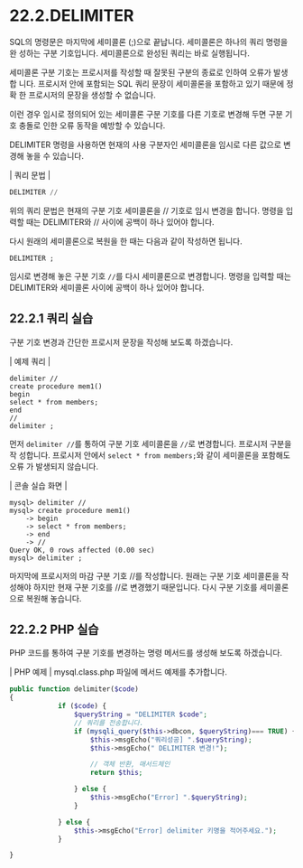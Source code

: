 # 22.2.DELIMITER 
SQL의 명령문은 마지막에 세미콜론 (;)으로 끝납니다. 세미콜론은 하나의 쿼리 명령을 완 성하는 구분 기호입니다. 세미콜론으로 완성된 쿼리는 바로 실행됩니다.  

세미콜론 구분 기호는 프로시저를 작성할 때 잘못된 구분의 종료로 인하여 오류가 발생합 니다. 프로시저 안에 포함되는 SQL 쿼리 문장이 세미콜론을 포함하고 있기 때문에 정확 한 프로시저의 문장을 생성할 수 없습니다.  

이런 경우 임시로 정의되어 있는 세미콜론 구분 기호를 다른 기호로 변경해 두면 구분 기 호 충돌로 인한 오류 동작을 예방할 수 있습니다.  

DELIMITER 명령을 사용하면 현재의 사용 구분자인 세미콜론을 임시로 다른 값으로 변 경해 놓을 수 있습니다.  

| 쿼리 문법 | 
```sql
DELIMITER // 
```

위의 쿼리 문법은 현재의 구분 기호 세미콜론을 // 기호로 임시 변경을 합니다. 명령을 입 력할 때는 DELIMITER와 // 사이에 공백이 하나 있어야 합니다.  

다시 원래의 세미콜론으로 복원을 한 때는 다음과 같이 작성하면 됩니다. 

```
DELIMITER ; 
```

임시로 변경해 놓은 구분 기호 `//`를 다시 세미콜론으로 변경합니다. 명령을 입력할 때는 DELIMITER와 세미콜론 사이에 공백이 하나 있어야 합니다.  

## 22.2.1 쿼리 실습 
구분 기호 변경과 간단한 프로시저 문장을 작성해 보도록 하겠습니다.  

| 예제 쿼리 | 
```
delimiter //
create procedure mem1()
begin
select * from members;
end
//
delimiter ;

```

먼저 `delimiter //`를 통하여 구분 기호 세미콜론을 `//`로 변경합니다. 프로시저 구분을 작 성합니다. 프로시저 안에서 `select * from members;`와 같이 세미콜론을 포함해도 오류 가 발생되지 않습니다.  

| 콘솔 실습 화면 | 
```
mysql> delimiter //
mysql> create procedure mem1()
    -> begin
    -> select * from members;
    -> end
    -> //
Query OK, 0 rows affected (0.00 sec)
mysql> delimiter ;

```

마지막에 프로시저의 마감 구분 기호 //를 작성합니다. 원래는 구분 기호 세미콜론을 작성해야 하지만 현재 구분 기호를 //로 변경했기 때문입니다. 다시 구분 기호를 세미콜론으로 복원해 놓습니다.  

## 22.2.2 PHP 실습 
PHP 코드를 통하여 구분 기호를 변경하는 명령 메서드를 생성해 보도록 하겠습니다.  

| PHP 예제 | 
mysql.class.php 파일에 메서드 예제를 추가합니다. 
```php
public function delimiter($code)
{
            if ($code) {
                $queryString = "DELIMITER $code";
                // 쿼리를 전송합니다.
                if (mysqli_query($this->dbcon, $queryString)=== TRUE) {
                    $this->msgEcho("쿼리성공] ".$queryString);
                    $this->msgEcho(" DELIMITER 변경!");

                    // 객체 반환, 매서드체인
                    return $this; 

                } else {
                    $this->msgEcho("Error] ".$queryString);
                }

            } else {
                $this->msgEcho("Error] delimiter 키명을 적어주세요.");
            }

}

```